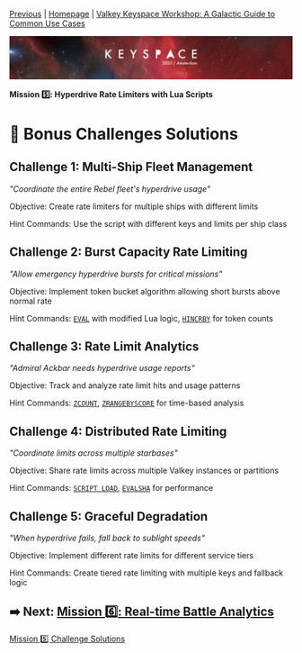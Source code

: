 [Previous](../docs/missions.md) | [Homepage](../../../README.md) | [Valkey Keyspace Workshop: A Galactic Guide to Common Use Cases](../../../README.md)

![Keyspace](../../../static/img/keyspace-backdrop.png)

__Mission 5️⃣: Hyperdrive Rate Limiters with Lua Scripts__

# 🚀 Bonus Challenges Solutions

## **Challenge 1: Multi-Ship Fleet Management**

*"Coordinate the entire Rebel fleet's hyperdrive usage"*

Objective: Create rate limiters for multiple ships with different limits

Hint Commands: Use the script with different keys and limits per ship class

## **Challenge 2: Burst Capacity Rate Limiting**

*"Allow emergency hyperdrive bursts for critical missions"*

Objective: Implement token bucket algorithm allowing short bursts above normal rate

Hint Commands: [`EVAL`](https://valkey.io/commands/eval/) with modified Lua logic, [`HINCRBY`](https://valkey.io/commands/hincrby/) for token counts

## **Challenge 3: Rate Limit Analytics**

*"Admiral Ackbar needs hyperdrive usage reports"*

Objective: Track and analyze rate limit hits and usage patterns

Hint Commands: [`ZCOUNT`](https://valkey.io/commands/zcount/), [`ZRANGEBYSCORE`](https://valkey.io/commands/zrangebyscore/) for time-based analysis

## **Challenge 4: Distributed Rate Limiting**

*"Coordinate limits across multiple starbases"*

Objective: Share rate limits across multiple Valkey instances or partitions  

Hint Commands: [`SCRIPT LOAD`](https://valkey.io/commands/script-load/), [`EVALSHA`](https://valkey.io/commands/evalsha/) for performance

## **Challenge 5: Graceful Degradation**

*"When hyperdrive fails, fall back to sublight speeds"*

Objective: Implement different rate limits for different service tiers

Hint Commands: Create tiered rate limiting with multiple keys and fallback logic

## ➡️ Next: [Mission 6️⃣: Real-time Battle Analytics](../analytics/README.md)

[Mission 5️⃣ Challenge Solutions](../rate-limiters/solution.md)
